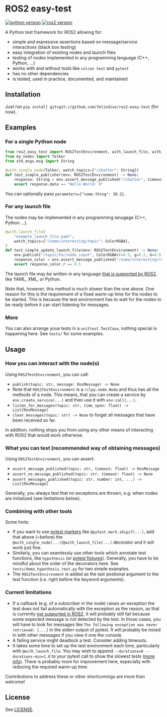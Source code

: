 # ROS2 easy-test

[![python version](https://img.shields.io/badge/python-3.8+-green)](https://devguide.python.org/#status-of-python-branches)
[![ros2 version](https://img.shields.io/badge/ROS2-Humble%20Hawksbill+-green)](https://docs.ros.org/en/rolling/Releases.html)

A Python test framework for ROS2 allowing for:
- simple and expressive assertions based on message/service interactions (black box testing)
- easy integration of existing nodes and launch files
- testing of nodes implemented in any programming language (C++, Python, ...)
- works with and without tools like `colcon test` and `pytest`
- has no other dependencies
- is tested, used in practice, documented, and maintained

## Installation

Just run `pip install git+git://github.com/felixdivo/ros2-easy-test` (for now).

## Examples

### For a single Python node

```python
from ros2_easy_test import ROS2TestEnvironment, with_launch_file, with_single_node
from my_nodes import Talker
from std_msgs.msg import String

@with_single_node(Talker, watch_topics={"/chatter": String})
def test_simple_publisher(env: ROS2TestEnvironment) -> None:
    response: String = env.assert_message_published("/chatter", timeout=5)
    assert response.data == "Hello World: 0"
```

You can optionally pass `parameters={"some.thing": 30.2}`.

### For any launch file

The nodes may be implemented in any programming lanugage (C++, Python ...).

```python
@with_launch_file(
    "example_launch_file.yaml",
    watch_topics={"/some/interesting/topic": ColorRGBA},
)
def test_simple_update_launch_file(env: ROS2TestEnvironment) -> None:
    env.publish("/topic/for/node_input", ColorRGBA(r=0.5, g=0.2, b=0.9, a=1.0))
    response_color = env.assert_message_published("/some/interesting/response")
    assert response_color.r == 0.5
```

The launch file may be written in any language [that is supported by ROS2](https://docs.ros.org/en/rolling/How-To-Guides/Launch-file-different-formats.html), like YAML, XML, or Python.

Note that, however, this method is much slower than the one above. One reason for this is the requirement of a fixed warm-up time for the nodes to be started. This is because the test environment has to wait for the nodes to be ready before it can start listening for messages.

### More

You can also arrange youe tests in a `unittest.TestCase`, nothing special is happening here. See `tests/` for some examples.

## Usage

### How you can interact with the node(s)

Using `ROS2TestEnvironment`, you can call:

- `publish(topic: str, message: RosMessage) -> None`
- Note that `ROS2TestEnvironment` is a `rclpy.node.Node` and thus has all the methods of a node. This means, that you can create a service by `env.create_service(...)` and then use it with `env.call(...)`.
- `listen_for_messages(topic: str, time_span: float) -> List[RosMessage]`
- `clear_messages(topic: str) -> None` to forget all messages that have been received so far.

In addition, nothing stops you from using any other means of interacting with ROS2 that would work otherwise.

### What you can test (recommended way of obtaining messages)

Using `ROS2TestEnvironment`, you can assert:
- `assert_message_published(topic: str, timeout: float) -> RosMessage`
- `assert_no_message_published(topic: str, timeout: float) -> None`
- `assert_messages_published(topic: str, number: int, ...) -> List[RosMessage]`

Generally, you always test that no exceptions are thrown, e.g. when nodes are initialized (see limitations below).

### Combining with other tools

Some hints:
- If you want to use [pytest markers](https://docs.pytest.org/en/7.1.x/how-to/mark.html) like `@pytest.mark.skipif(...)`, add that above (=before) the `@with_single_node(...)`/`@with_launch_file(...)` decorator and it will work just fine.
- Similarly, you can seamlessly use other tools which annotate test functions, like `hypothesis` (or [pytest fixtures](https://docs.pytest.org/en/6.2.x/fixture.html)). Generally, you have to be mindful about the order of the decorators here. See `tests/demo_hypothesis_test.py` for two simple examples.
- The `ROS2TestEnvironment` is added as the last postional argument to the test function (i.e. right before the keyword arguments).

### Current limitations

- If a callback (e.g. of a subscriber in the node) raises an exception the test does not fail automatically with the exception as the reason, as that is currently [not supported in ROS2](https://discourse.ros.org/t/what-is-the-expected-behavior-of-rclcpp-in-case-of-an-exception-raised-in-a-user-callback/27527). It will probably still fail because some expected message is not detected by the test. In those cases, you will have to look for messages like `The following exception was never retrieved: [...]` in the stderr output of pytest. It will probably be mixed in with other messages if you view it one the console.
- A failing service might deadlock a test. Consider adding timeouts.
- It takes some time to set up the test environment each time, particularly with `@with_launch_file`. You may wish to append `--durations=0 --durations-min=1.0` to your pytest call to show the slowest tests ([more info](https://docs.pytest.org/en/latest/how-to/usage.html#profiling-test-execution-duration)). There is probably room for improvement here, especially with reducing the required warm-up time.

Contributions to address these or other shortcomings are more than welcome!

## License

See [LICENSE](LICENSE).

